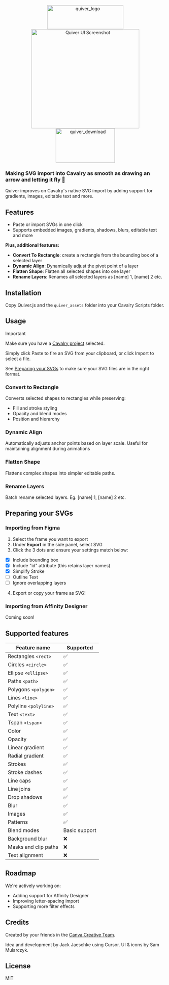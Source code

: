 
<p align="center" style="margin-top:0;margin-bottom:0;">
  <img width="240" height="75" alt="quiver_logo" src="https://github.com/user-attachments/assets/305b99e9-4ec3-48af-9c6b-e3f131d13acc" />
</p>

<p align="center" style="margin-top:0;margin-bottom:0;">
  <img width="340" height="311" alt="Quiver UI Screenshot" src="https://github.com/user-attachments/assets/95384e89-26ba-45a9-84bf-74d0c18d57e7" />
</p>

<p align="center" style="margin-top:0;margin-bottom:0;">
  <a href="https://github.com/phillip-motion/quiver/releases/latest">
    <img width="186" height="108" alt="quiver_download" src="https://github.com/user-attachments/assets/61bc714d-397e-4bc5-9500-09572df9f6be" />
  </a>
</p>


### Making SVG import into Cavalry as smooth as drawing an arrow and letting it fly 🏹

Quiver improves on Cavalry's native SVG import by adding support for gradients, images, editable text and more.


## Features
- Paste or import SVGs in one click
- Supports embedded images, gradients, shadows, blurs, editable text and more

**Plus, additional features:**
- **Convert To Rectangle**: create a rectangle from the bounding box of a selected layer
- **Dynamic Align**: Dynamically adjust the pivot point of a layer
- **Flatten Shape**: Flatten all selected shapes into one layer
- **Rename Layers**: Renames all selected layers as [name] 1, [name] 2 etc. 


## Installation
Copy Quiver.js and the `quiver_assets` folder into your Cavalry Scripts folder.

## Usage

> [!IMPORTANT]
> Make sure you have a [Cavalry project](https://docs.cavalry.scenegroup.co/user-interface/menus/window-menu/assets-window/project-settings/) selected.

Simply click Paste to fire an SVG from your clipboard, or click Import to select a file. 

See [Preparing your SVGs](#preparing-your-svgs) to make sure your SVG files are in the right format.


### Convert to Rectangle
Converts selected shapes to rectangles while preserving:
- Fill and stroke styling
- Opacity and blend modes
- Position and hierarchy

### Dynamic Align
Automatically adjusts anchor points based on layer scale. Useful for maintaining alignment during animations

### Flatten Shape
Flattens complex shapes into simpler editable paths.

### Rename Layers
Batch rename selected layers. Eg. [name] 1, [name] 2 etc. 


## Preparing your SVGs

### Importing from Figma
1. Select the frame you want to export
2. Under **Export** in the side panel, select SVG
3. Click the 3 dots and ensure your settings match below:
- [x] Include bounding box
- [x] Include "id" attribute (this retains layer names)
- [x] Simplify Stroke
- [ ] Outline Text
- [ ] Ignore overlapping layers
4. Export or copy your frame as SVG!

### Importing from Affinity Designer
Coming soon!


## Supported features

| Feature name  | Supported |
| ------------- | ------------- |
| Rectangles `<rect>`  | ✅  |
| Circles `<circle>`  | ✅  |
| Ellipse `<ellipse>`  | ✅  |
| Paths `<path>`  | ✅  |
| Polygons `<polygon>`  | ✅  |
| Lines `<line>`  | ✅  |
| Polyline `<polyline>`  | ✅  |
| Text `<text>`  | ✅  |
| Tspan `<tspan>`  | ✅  |
| Color  | ✅  |
| Opacity  | ✅  |
| Linear gradient  | ✅  |
| Radial gradient  | ✅  |
| Strokes  | ✅  |
| Stroke dashes  | ✅  |
| Line caps  | ✅  |
| Line joins  | ✅  |
| Drop shadows  | ✅  |
| Blur  | ✅  |
| Images  | ✅  |
| Patterns  | ✅  |
| Blend modes  | Basic support |
| Background blur  | ❌  |
| Masks and clip paths  | ❌  |
| Text alignment  | ❌  |












## Roadmap
We're actively working on:
- Adding support for Affinity Designer
- Improving letter-spacing import
- Supporting more filter effects

## Credits
Created by your friends in the [Canva Creative Team](https://canvacreative.team). 

Idea and development by Jack Jaeschke using Cursor. UI & icons by Sam Mularczyk.

## License
MIT
